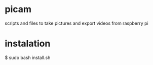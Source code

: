 # picam
scripts and files to take pictures and export videos from raspberry pi


# instalation
$ sudo bash install.sh
